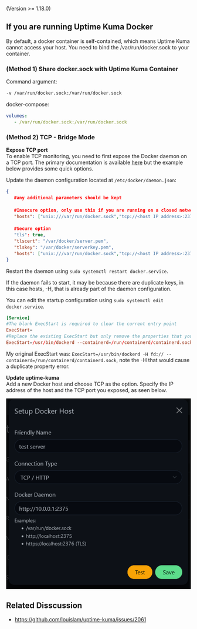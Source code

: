 (Version >= 1.18.0)

## If you are running Uptime Kuma Docker

By default, a docker container is self-contained, which means Uptime Kuma cannot access your host. You need to bind the /var/run/docker.sock to your container.

### (Method 1) Share docker.sock with Uptime Kuma Container

Command argument:
```bash
-v /var/run/docker.sock:/var/run/docker.sock
```

docker-compose:

```yml
volumes:
   - /var/run/docker.sock:/var/run/docker.sock
```

### (Method 2) TCP - Bridge Mode

**Expose TCP port**  
To enable TCP monitoring, you need to first expose the Docker daemon on a TCP port. The primary documentation is available [here](https://docs.docker.com/config/daemon/) but the example below provides some quick options.

Update the daemon configuration located at `/etc/docker/daemon.json`:
```json
{
   #any additional parameters should be kept

   #Insecure option, only use this if you are running on a closed network
   "hosts": ["unix:///var/run/docker.sock","tcp://<host IP address>:2375"]

   #Secure option
   "tls": true,
   "tlscert": "/var/docker/server.pem",
   "tlskey": "/var/docker/serverkey.pem",
   "hosts": ["unix:///var/run/docker.sock","tcp://<host IP address>:2376"]
}
```

Restart the daemon using `sudo systemctl restart docker.service`.

If the daemon fails to start, it may be because there are duplicate keys, in this case hosts, -H, that is already part of the daemon configuration.

You can edit the startup configuration using `sudo systemctl edit docker.service`.

```toml
[Service]
#The blank ExecStart is required to clear the current entry point
ExecStart=
#Replace the existing ExecStart but only remove the properties that you have added into the daemon.json file, leave all else the same.
ExecStart=/usr/bin/dockerd --containerd=/run/containerd/containerd.sock
```

My original ExecStart was: `ExecStart=/usr/bin/dockerd -H fd:// --containerd=/run/containerd/containerd.sock`, note the -H that would cause a duplicate property error.

**Update uptime-kuma**  
Add a new Docker host and choose TCP as the option. Specify the IP address of the host and the TCP port you exposed, as seen below.

![Docker host monitor](img/docker-host.png)

## Related Disscussion

- https://github.com/louislam/uptime-kuma/issues/2061